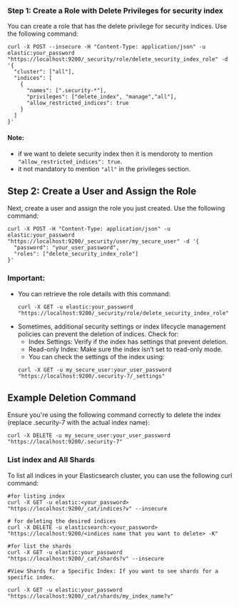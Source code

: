 ### Step 1: Create a Role with Delete Privileges for security index

You can create a role that has the delete privilege for security indices. Use the following command:
```
curl -X POST --insecure -H "Content-Type: application/json" -u elastic:your_password "https://localhost:9200/_security/role/delete_security_index_role" -d '{
  "cluster": ["all"],
  "indices": [
    {
      "names": [".security-*"],
      "privileges": ["delete_index", "manage","all"],
      "allow_restricted_indices": true
    }
  ]
}'
```
#### Note: 
- if we want to delete security index then it is mendoroty to mention `"allow_restricted_indices": true`.
- it not mandatory to mention `"all"` in the privileges section.

## Step 2: Create a User and Assign the Role
Next, create a user and assign the role you just created. Use the following command:
```
curl -X POST -H "Content-Type: application/json" -u elastic:your_password "https://localhost:9200/_security/user/my_secure_user" -d '{
  "password": "your_user_password",
  "roles": ["delete_security_index_role"]
}'
```
### Important:
- You can retrieve the role details with this command:
  ```
  curl -X GET -u elastic:your_password "https://localhost:9200/_security/role/delete_security_index_role"
  ```
- Sometimes, additional security settings or index lifecycle management policies can prevent the deletion of indices. Check for:
  - Index Settings: Verify if the index has settings that prevent deletion.
  - Read-only Index: Make sure the index isn’t set to read-only mode.
  - You can check the settings of the index using:
  ```
  curl -X GET -u my_secure_user:your_user_password "https://localhost:9200/.security-7/_settings"
  ```
## Example Deletion Command
Ensure you're using the following command correctly to delete the index (replace .security-7 with the actual index name):
```
curl -X DELETE -u my_secure_user:your_user_password "https://localhost:9200/.security-7"
```
### List index and All Shards
To list all indices in your Elasticsearch cluster, you can use the following curl command:
```t
#for listing index
curl -X GET -u elastic:<your_password> "https://localhost:9200/_cat/indices?v" --insecure

# for deleting the desired indices
curl -X DELETE -u elasticsearch:<your_password> "https://localhost:9200/<indices name that you want to delete> -K"

#for list the shards
curl -X GET -u elastic:your_password "https://localhost:9200/_cat/shards?v" --insecure

#View Shards for a Specific Index: If you want to see shards for a specific index.

curl -X GET -u elastic:your_password "https://localhost:9200/_cat/shards/my_index_name?v"

```
